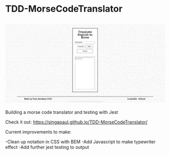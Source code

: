 # TDD-MorseCodeTranslator
## ![](./morseCode.png)
Building a morse code translator and testing with Jest

Check it out: https://singapaul.github.io/TDD-MorseCodeTranslator/


Current improvements to make:

-Clean up notation in CSS with BEM
-Add Javascript to make typewriter effect
-Add further jest testing to output
